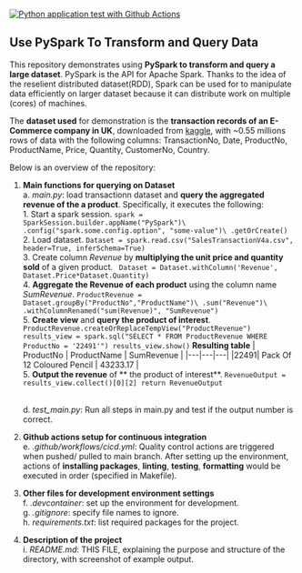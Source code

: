 [![Python application test with Github Actions](https://github.com/nogibjj/PandasStats_YCLiu/actions/workflows/main.yml/badge.svg)](https://github.com/nogibjj/PandasStats_YCLiu/actions/workflows/main.yml)

## Use PySpark To Transform and Query Data

This repository demonstrates using **PySpark to transform and query a large dataset**. PySpark is the API for Apache Spark. Thanks to the idea of the reselient distributed dataset(RDD), Spark can be used for to manipulate data efficiently on larger dataset because it can distribute work on multiple (cores) of machines. 

The **dataset used** for demonstration is the **transaction records of an E-Commerce company in UK**, downloaded from [kaggle](https://www.kaggle.com/datasets/gabrielramos87/an-online-shop-business), with ~0.55 millions rows of data with the following columns: TransactionNo, Date, ProductNo, ProductName, Price, Quantity, CustomerNo, Country.

Below is an overview of the repository:
   
1. **Main functions for querying on Dataset**
   <br>a. _main.py_: load transactionn dataset and **query the aggregated revenue of the a product**. Specifically, it executes the following:
   <br>         1. Start a spark session.
   `spark = SparkSession.builder.appName("PySpark")\
                        .config("spark.some.config.option", "some-value")\
                        .getOrCreate()`
   <br>         2. Load dataset.
   `Dataset = spark.read.csv("SalesTransactionV4a.csv", header=True, inferSchema=True)`
   <br>         3. Create column _Revenue_ by **multiplying the unit price and quantity sold** of a given product.
   ` Dataset = Dataset.withColumn('Revenue', Dataset.Price*Dataset.Quantity)`
   <br>         4. **Aggregate the Revenue of each product** using the column name _SumRevenue_.
   `ProductRevenue = Dataset.groupBy("ProductNo","ProductName")\
                            .sum("Revenue")\
                            .withColumnRenamed("sum(Revenue)", "SumRevenue")`
   <br>         5. **Create view** and **query the product of interest**.
   `ProductRevenue.createOrReplaceTempView("ProductRevenue")
    results_view = spark.sql("SELECT * FROM ProductRevenue WHERE ProductNo = '22491'")
    results_view.show()`
   **Resulting table**
   | ProductNo | ProductName | SumRevenue |
|---|---|---|
|22491| Pack Of 12 Coloured Pencil | 43233.17 |
<br>         5. **Output the revenue** of  ** the product of interest**.
    `RevenueOutput = results_view.collect()[0][2]
    return RevenueOutput`

   <br>d. _test_main.py_: Run all steps in main.py and test if the output number is correct.
   
3. **Github actions setup for continuous integration**
  <br>e. _.github/workflows/cicd.yml_: Quality control actions are triggered when pushed/ pulled to main branch. After setting up the environment, actions of **installing packages**, **linting**, **testing**, **formatting** would be executed in order (specified in Makefile). 

4. **Other files for development environment settings**
  <br>f. _.devcontainer_: set up the environment for development.
  <br>g. _.gitignore_: specify file names to ignore.
  <br>h. _requirements.txt_: list required packages for the project.

5. **Description of the project**
   <br>i. _README.md_: THIS FILE, explaining the purpose and structure of the directory, with screenshot of example output.


